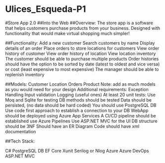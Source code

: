 # Ulices_Esqueda-P1
#Store App 2.0
##Into the Web
##Overview:
The store app is a software that helps customers purchase products from your business. Designed with functionality that would make virtual shopping much simpler!

##Functionality:
Add a new customer
Search customers by name
Display details of an order
Place orders to store locations for customers
View order history of customer
View order history of location
View location inventory
The customer should be able to purchase multiple products
Order histories should have the option to be sorted by date (latest to oldest and vice versa) or cost (least expensive to most expensive)
The manager should be able to replenish inventory

##Models:
Customer
Location
Orders
Product
Note: add as much models as you would need for your design
Additional requirements:
Exception Handling
Input validation
Logging (useful ones)
At least 20 unit tests:
Use Moq and Sqlite for testing
DB methods should be tested
Data should be persisted, (no data should be hard coded)
You should use PostgreSQL DB
Use code first approach to establish a connection to your DB
WebApp should be deployed using Azure App Services
A CI/CD pipeline should be established use Azure Pipelines
Use ASP.NET MVC for the UI
DB structure should be 3NF
Should have an ER Diagram
Code should have xml documentation

##Tech Stack:

C#
PostgreSQL DB
EF Core
Xunit
Serilog or Nlog
Azure
Azure DevOps
ASP.NET MVC
